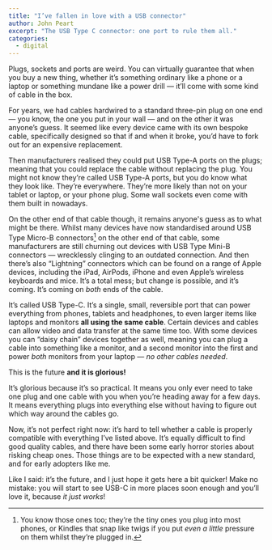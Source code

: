 ```yaml
---
title: "I’ve fallen in love with a USB connector"
author: John Peart
excerpt: "The USB Type C connector: one port to rule them all."
categories:
  - digital
---
```


Plugs, sockets and ports are weird. You can virtually guarantee that when you buy a new thing, whether it’s something ordinary like a phone or a laptop or something mundane like a power drill — it’ll come with some kind of cable in the box. 

For years, we had cables hardwired to a standard three-pin plug on one end — you know, the one you put in your wall — and on the other it was anyone’s guess. It seemed like every device came with its own bespoke cable, specifically designed so that if and when it broke, you’d have to fork out for an expensive replacement.

Then manufacturers realised they could put USB Type-A ports on the plugs; meaning that you could replace the cable without replacing the plug. You might not know they’re called USB Type-A ports, but you do know what they look like. They’re everywhere. They’re more likely than not on your tablet or laptop, or your phone plug. Some wall sockets even come with them built in nowadays. 

On the other end of that cable though, it remains anyone's guess as to what might be there. Whilst many devices have now standardised around USB Type Micro-B connectors[^1] on the other end of that cable, some manufacturers are still churning out devices with USB Type Mini-B connectors — wrecklessly clinging to an outdated connection. And then there’s also “Lightning” connectors which can be found on a range of Apple devices, including the iPad, AirPods, iPhone and even Apple’s wireless keyboards and mice. It’s a total mess; but change is possible, and it’s coming. It’s coming on *both* ends of the cable.

It’s called USB Type-C. It’s a single, small, reversible port that can power everything from phones, tablets and headphones, to even larger items like laptops and monitors **all using the same cable**. Certain devices and cables can allow video and data transfer at the same time too. With some devices you can “daisy chain” devices together as well, meaning you can plug a cable into something like a monitor, and a second monitor into the first and power *both* monitors from your laptop — *no other cables needed*.

This is the future **and it is glorious!** 

It’s glorious because it’s so practical. It means you only ever need to take one plug and one cable with you when you’re heading away for a few days. It means everything plugs into everything else without having to figure out which way around the cables go.

Now, it’s not perfect right now: it’s hard to tell whether a cable is properly compatible with everything I’ve listed above. It’s equally difficult to find good quality cables, and there have been some early horror stories about risking cheap ones.  Those things are to be expected with a new standard, and for early adopters like me. 

Like I said: it’s the future, and I just hope it gets here a bit quicker! Make no mistake: you will start to see USB-C in more places soon enough and you’ll love it, because *it just works*!


[^1]: You know those ones too; they’re the tiny ones you plug into most phones, or Kindles that snap like twigs if you put *even a little* pressure on them whilst they’re plugged in.

